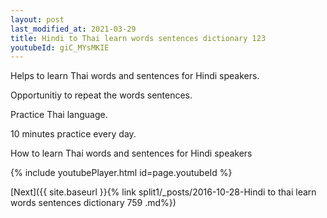```yaml
---
layout: post
last_modified_at: 2021-03-29
title: Hindi to Thai learn words sentences dictionary 123 
youtubeId: giC_MYsMKIE
---
```

 
 
Helps to learn Thai words and sentences for Hindi speakers.

Opportunitiy to repeat the words sentences. 

Practice Thai language. 
 
10 minutes practice every day. 
 
How to learn Thai words and sentences for Hindi speakers 
 
{% include youtubePlayer.html id=page.youtubeId %}
 
 
[Next]({{ site.baseurl }}{% link  split1/_posts/2016-10-28-Hindi to thai learn words sentences dictionary 759 .md%})
 

